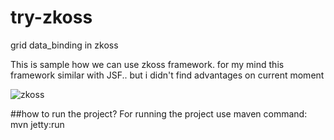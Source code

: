 # try-zkoss
grid data_binding in zkoss

This is sample how we can use zkoss framework.
for my mind this framework similar with JSF.. but i didn't find advantages on current moment

![zkoss](https://www.zkoss.org/resource/img/documentation/shelf_zk.png)

##how to run the project?
For running the project use maven command: mvn jetty:run
